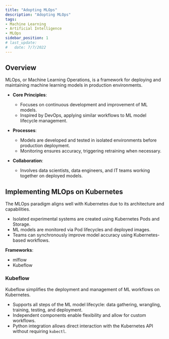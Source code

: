 ```yaml
---
title: "Adopting MLOps"
description: "Adopting MLOps"
tags: 
- Machine Learning
- Artificial Intelligence
- MLOps
sidebar_position: 1
# last_update:
#   date: 7/7/2022
---
```



## Overview 

MLOps, or Machine Learning Operations, is a framework for deploying and maintaining machine learning models in production environments.  

- **Core Principles**:  
  - Focuses on continuous development and improvement of ML models.  
  - Inspired by DevOps, applying similar workflows to ML model lifecycle management.  

- **Processes**:  
  - Models are developed and tested in isolated environments before production deployment.  
  - Monitoring ensures accuracy, triggering retraining when necessary.  

- **Collaboration**:  
  - Involves data scientists, data engineers, and IT teams working together on deployed models.  

## Implementing MLOps on Kubernetes

The MLOps paradigm aligns well with Kubernetes due to its architecture and capabilities.  

- Isolated experimental systems are created using Kubernetes Pods and Storage.  
- ML models are monitored via Pod lifecycles and deployed images.  
- Teams can synchronously improve model accuracy using Kubernetes-based workflows.  

**Frameworks**:  

- mlflow
- Kubeflow

### Kubeflow 
Kubeflow simplifies
 the deployment and management of ML workflows on Kubernetes.  

- Supports all steps of the ML model lifecycle: data gathering, wrangling, training, testing, and deployment.  
- Independent components enable flexibility and allow for custom workflows.  
- Python integration allows direct interaction with the Kubernetes API without requiring `kubectl`.